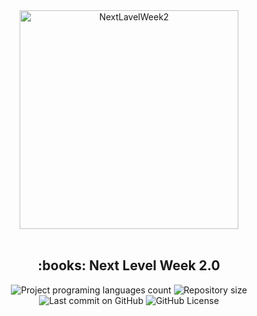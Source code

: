 <div align="center"> 
  <img 
    src="https://res.cloudinary.com/dyddrahdl/image/upload/v1602988126/proffy/logo_github.svg" 
    alt="NextLavelWeek2" 
    title="Proffy"
    width="350px"
  />
</div>

<br/>

<h2 align="center"> :books: Next Level Week 2.0 </h2>

<div align="center">
  <img alt="Project programing languages count" src="https://img.shields.io/github/languages/count/ScienceBit/Proffy?color=5849BE">
  <img alt="Repository size" src="https://img.shields.io/github/repo-size/ScienceBit/Proffy?color=5849BE">
  <img alt="Last commit on GitHub" src="https://img.shields.io/github/last-commit/ScienceBit/Proffy?color=5849BE">
  <img alt="GitHub License" src="https://img.shields.io/github/license/ScienceBit/Proffy?color=5849BE">
</div>
